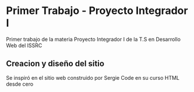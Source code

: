 # Primer Trabajo - Proyecto Integrador I 
Primer trabajo de la materia Proyecto Integrador I de la T.S en Desarrollo Web del ISSRC

## Creacion y diseño del sitio
Se inspiró en el sitio web construido por Sergie Code en su curso HTML desde cero
